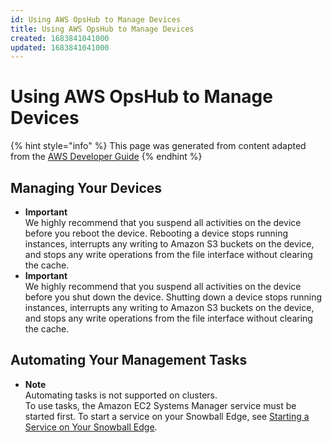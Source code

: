 ```yaml
---
id: Using AWS OpsHub to Manage Devices
title: Using AWS OpsHub to Manage Devices
created: 1683841041000
updated: 1683841041000
---
```

# Using AWS OpsHub to Manage Devices

{% hint style="info" %}
This page was generated from content adapted from the [AWS Developer Guide](https://github.com/awsdocs/aws-snowball-developer-guide.git)
{% endhint %}

## Managing Your Devices

- **Important**  
We highly recommend that you suspend all activities on the device before you reboot the device\. Rebooting a device stops running instances, interrupts any writing to Amazon S3 buckets on the device, and stops any write operations from the file interface without clearing the cache\.
- **Important**  
We highly recommend that you suspend all activities on the device before you shut down the device\. Shutting down a device stops running instances, interrupts any writing to Amazon S3 buckets on the device, and stops any write operations from the file interface without clearing the cache\.


## Automating Your Management Tasks

- **Note**  
Automating tasks is not supported on clusters\.  
To use tasks, the Amazon EC2 Systems Manager service must be started first\. To start a service on your Snowball Edge, see [Starting a Service on Your Snowball Edge](using-client-commands.md#edge-start-service)\.

